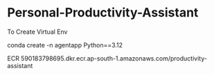 # Personal-Productivity-Assistant


To Create Virtual Env

conda create -n agentapp Python==3.12 



ECR 
590183798695.dkr.ecr.ap-south-1.amazonaws.com/productivity-assistant
